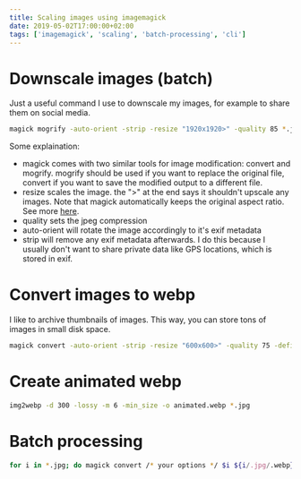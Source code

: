 ```yaml
---
title: Scaling images using imagemagick
date: 2019-05-02T17:00:00+02:00
tags: ['imagemagick', 'scaling', 'batch-processing', 'cli']
---
```


# Downscale images (batch)

Just a useful command I use to downscale my images, for example to share them on social media.

```bash
magick mogrify -auto-orient -strip -resize "1920x1920>" -quality 85 *.jpg
```

Some explaination:

- magick comes with two similar tools for image modification: convert and mogrify. mogrify should be used if you want to replace the original file, convert if you want to save the modified output to a different file.
- resize scales the image. the ">" at the end says it shouldn't upscale any images. Note that magick automatically keeps the original aspect ratio. See more [here](https://imagemagick.org/script/command-line-processing.php#geometry).
- quality sets the jpeg compression
- auto-orient will rotate the image accordingly to it's exif metadata
- strip will remove any exif metadata afterwards. I do this because I usually don't want to share private data like GPS locations, which is stored in exif.

# Convert images to webp

I like to archive thumbnails of images. This way, you can store tons of images in small disk space.

```bash
magick convert -auto-orient -strip -resize "600x600>" -quality 75 -define webp:method=6 -define webp:use-sharp-yuv=1 image.jpg image.webp
```

# Create animated webp

```bash
img2webp -d 300 -lossy -m 6 -min_size -o animated.webp *.jpg
```

# Batch processing

```bash
for i in *.jpg; do magick convert /* your options */ $i ${i/.jpg/.webp}; done
```
